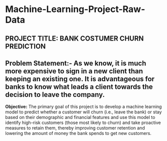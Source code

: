# Machine-Learning-Project-Raw-Data

## PROJECT TITLE: BANK COSTUMER CHURN PREDICTION
## Problem Statement:- As we know, it is much more expensive to sign in a new client than keeping an existing one. It is advantageous for banks to know what leads a client towards the decision to leave the company.
**Objective:** The primary goal of this project is to develop a machine learning model to predict whether a customer will churn (i.e., leave the bank) or stay based on their demographic and financial features and use this model to identify high-risk customers (those most likely to churn) and take proactive measures to retain them, thereby improving customer retention and lowering the amount of money the bank spends to get new customers.
